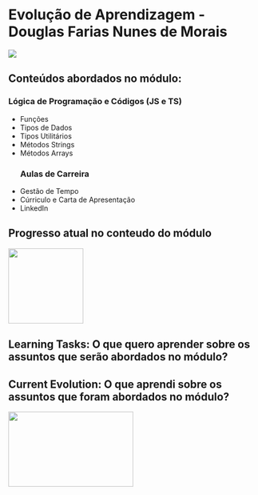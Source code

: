 # Evolução de Aprendizagem - Douglas Farias Nunes de Morais

![](https://camo.githubusercontent.com/ae00021ed8488fa363df12ba3d37abf7b93e43652c67ad33edfc071bb029e17c/68747470733a2f2f692e696d6775722e636f6d2f78473734744f682e706e67)

## Conteúdos abordados no módulo:
### Lógica de Programação e Códigos (JS e TS)
- Funções
- Tipos de Dados
- Tipos Utilitários
- Métodos Strings
- Métodos Arrays
  ### Aulas de Carreira
- Gestão de Tempo
- Cúrriculo e Carta de Apresentação
- LinkedIn



## Progresso atual no conteudo do módulo
<img src="https://static.vecteezy.com/system/resources/previews/011/844/477/original/pixel-illustration-loading-icon-progress-bar-free-vector.jpg" width="150" height="150">


## Learning Tasks: O que quero aprender sobre os assuntos que serão abordados no módulo?


## Current Evolution: O que aprendi sobre os assuntos que foram abordados no módulo?
<img src="https://1.bp.blogspot.com/_0dfdRxeP5M0/TUmoK5sNaCI/AAAAAAAAACk/TbQ3fEG9g8g/s1600/evolution.jpg" width="250" height="150">
